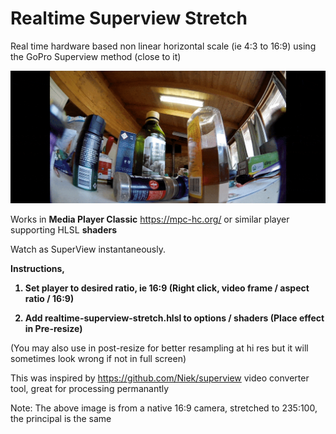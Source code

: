 # Realtime Superview Stretch
Real time hardware based non linear horizontal scale (ie 4:3 to 16:9) using the GoPro Superview method (close to it)

![16:9 to 235:100](https://github.com/sickgreg/Realtime-Superview-Stretch/blob/master/realtimeSV.gif)

Works in <b>Media Player Classic</b> https://mpc-hc.org/ or similar player supporting HLSL <b>shaders</b>

Watch as SuperView instantaneously.

<b>
Instructions,
  
  1. Set player to desired ratio, ie 16:9 (Right click, video frame / aspect ratio / 16:9)
  
  2. Add realtime-superview-stretch.hlsl to options / shaders (Place effect in Pre-resize)
</b>

(You may also use in post-resize for better resampling at hi res but it will sometimes look wrong if not in full screen)

This was inspired by https://github.com/Niek/superview video converter tool, great for processing permanantly

Note: The above image is from a native 16:9 camera, stretched to 235:100, the principal is the same
